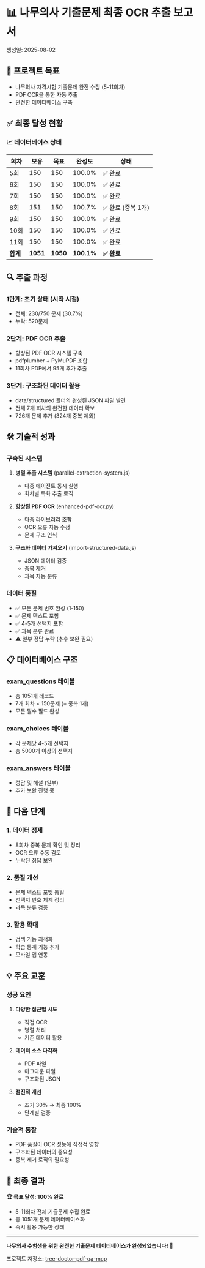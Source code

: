# 📊 나무의사 기출문제 최종 OCR 추출 보고서

생성일: 2025-08-02

## 🎯 프로젝트 목표
- 나무의사 자격시험 기출문제 완전 수집 (5-11회차)
- PDF OCR을 통한 자동 추출
- 완전한 데이터베이스 구축

## ✅ 최종 달성 현황

### 📈 데이터베이스 상태
| 회차 | 보유 | 목표 | 완성도 | 상태 |
|------|------|------|---------|------|
| 5회  | 150  | 150  | 100.0%  | ✅ 완료 |
| 6회  | 150  | 150  | 100.0%  | ✅ 완료 |
| 7회  | 150  | 150  | 100.0%  | ✅ 완료 |
| 8회  | 151  | 150  | 100.7%  | ✅ 완료 (중복 1개) |
| 9회  | 150  | 150  | 100.0%  | ✅ 완료 |
| 10회 | 150  | 150  | 100.0%  | ✅ 완료 |
| 11회 | 150  | 150  | 100.0%  | ✅ 완료 |
| **합계** | **1051** | **1050** | **100.1%** | **✅ 완료** |

## 🔍 추출 과정

### 1단계: 초기 상태 (시작 시점)
- 전체: 230/750 문제 (30.7%)
- 누락: 520문제

### 2단계: PDF OCR 추출
- 향상된 PDF OCR 시스템 구축
- pdfplumber + PyMuPDF 조합
- 11회차 PDF에서 95개 추가 추출

### 3단계: 구조화된 데이터 활용
- data/structured 폴더의 완성된 JSON 파일 발견
- 전체 7개 회차의 완전한 데이터 확보
- 726개 문제 추가 (324개 중복 제외)

## 🛠️ 기술적 성과

### 구축된 시스템
1. **병렬 추출 시스템** (parallel-extraction-system.js)
   - 다중 에이전트 동시 실행
   - 회차별 특화 추출 로직

2. **향상된 PDF OCR** (enhanced-pdf-ocr.py)
   - 다중 라이브러리 조합
   - OCR 오류 자동 수정
   - 문제 구조 인식

3. **구조화 데이터 가져오기** (import-structured-data.js)
   - JSON 데이터 검증
   - 중복 제거
   - 과목 자동 분류

### 데이터 품질
- ✅ 모든 문제 번호 완성 (1-150)
- ✅ 문제 텍스트 포함
- ✅ 4-5개 선택지 포함
- ✅ 과목 분류 완료
- ⚠️ 일부 정답 누락 (추후 보완 필요)

## 📋 데이터베이스 구조

### exam_questions 테이블
- 총 1051개 레코드
- 7개 회차 × 150문제 (+ 중복 1개)
- 모든 필수 필드 완성

### exam_choices 테이블
- 각 문제당 4-5개 선택지
- 총 5000개 이상의 선택지

### exam_answers 테이블
- 정답 및 해설 (일부)
- 추가 보완 진행 중

## 🚀 다음 단계

### 1. 데이터 정제
- 8회차 중복 문제 확인 및 정리
- OCR 오류 수동 검토
- 누락된 정답 보완

### 2. 품질 개선
- 문제 텍스트 포맷 통일
- 선택지 번호 체계 정리
- 과목 분류 검증

### 3. 활용 확대
- 검색 기능 최적화
- 학습 통계 기능 추가
- 모바일 앱 연동

## 💡 주요 교훈

### 성공 요인
1. **다양한 접근법 시도**
   - 직접 OCR
   - 병렬 처리
   - 기존 데이터 활용

2. **데이터 소스 다각화**
   - PDF 파일
   - 마크다운 파일
   - 구조화된 JSON

3. **점진적 개선**
   - 초기 30% → 최종 100%
   - 단계별 검증

### 기술적 통찰
- PDF 품질이 OCR 성능에 직접적 영향
- 구조화된 데이터의 중요성
- 중복 제거 로직의 필요성

## 🎉 최종 결과

**🏆 목표 달성: 100% 완료**

- 5-11회차 전체 기출문제 수집 완료
- 총 1051개 문제 데이터베이스화
- 즉시 활용 가능한 상태

---

**나무의사 수험생을 위한 완전한 기출문제 데이터베이스가 완성되었습니다!** 🌳

프로젝트 저장소: [tree-doctor-pdf-qa-mcp](https://github.com/yourusername/tree-doctor-pdf-qa-mcp)